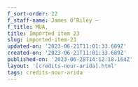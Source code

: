 ```yaml
---
f_sort-order: 22
f_staff-name: James O’Riley –
f_title: MUA,
title: Imported item 23
slug: imported-item-23
updated-on: '2023-06-21T11:01:33.689Z'
created-on: '2023-06-21T11:01:33.689Z'
published-on: '2023-06-28T14:12:18.164Z'
layout: '[credits-nour-arida].html'
tags: credits-nour-arida
---
```



